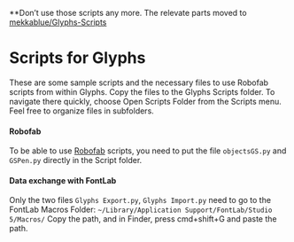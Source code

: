 **Don’t use those scripts any more. The relevate parts moved to [mekkablue/Glyphs-Scripts](https://github.com/mekkablue/Glyphs-Scripts)

# Scripts for Glyphs
These are some sample scripts and the necessary files to use Robofab scripts from within Glyphs.
Copy the files to the Glyphs Scripts folder. To navigate there quickly, choose Open Scripts Folder from the Scripts menu.
Feel free to organize files in subfolders.

#### Robofab 
To be able to use [Robofab](http://robofab.com) scripts, you need to put the file `objectsGS.py` and `GSPen.py` directly in the Script folder.

#### Data exchange with FontLab
Only the two files `Glyphs Export.py`, `Glyphs Import.py` need to go to the FontLab Macros Folder:
`~/Library/Application Support/FontLab/Studio 5/Macros/`
Copy the path, and in Finder, press cmd+shift+G and paste the path.
